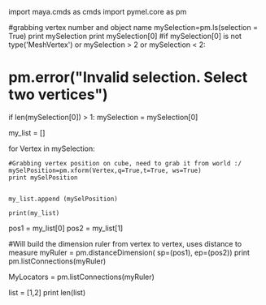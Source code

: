 import maya.cmds as cmds
import pymel.core as pm

#grabbing vertex number and object name
mySelection=pm.ls(selection = True)
print mySelection
print mySelection[0]
#if mySelection[0] is not type('MeshVertex') or mySelection > 2 or mySelection < 2:
#    pm.error("Invalid selection. Select two vertices")
if len(mySelection[0]) > 1:
    mySelection = mySelection[0]
    

my_list = []

for Vertex in mySelection:

    #Grabbing vertex position on cube, need to grab it from world :/
    mySelPosition=pm.xform(Vertex,q=True,t=True, ws=True)
    print mySelPosition
    
    
    my_list.append (mySelPosition)
    
    print(my_list)
    

pos1 = my_list[0]
pos2 = my_list[1]

#Will build the dimension ruler from vertex to vertex, uses distance to measure
myRuler = pm.distanceDimension( sp=(pos1), ep=(pos2))
print pm.listConnections(myRuler)

MyLocators = pm.listConnections(myRuler)



list = [1,2]
print len(list)

